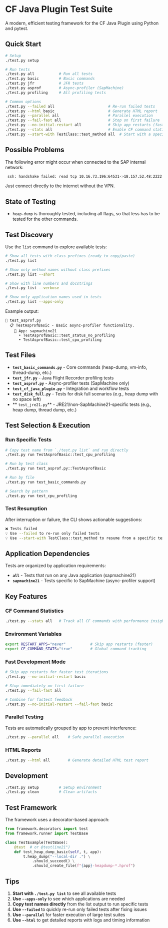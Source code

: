 # CF Java Plugin Test Suite

A modern, efficient testing framework for the CF Java Plugin using Python and pytest.

## Quick Start

```bash
# Setup
./test.py setup

# Run tests
./test.py all           # Run all tests
./test.py basic         # Basic commands
./test.py jfr           # JFR tests
./test.py asprof        # Async-profiler (SapMachine)
./test.py profiling     # All profiling tests

# Common options
./test.py --failed all                        # Re-run failed tests
./test.py --html basic                        # Generate HTML report
./test.py --parallel all                      # Parallel execution
./test.py --fail-fast all                     # Stop on first failure
./test.py --no-initial-restart all            # Skip app restarts (faster)
./test.py --stats all                         # Enable CF command statistics
./test.py --start-with TestClass::test_method all  # Start with a specific test (inclusive)
```

## Possible Problems

The following error might occur when connected to the SAP internal network:

```sh
 ssh: handshake failed: read tcp 10.16.73.196:64531->18.157.52.48:2222: read: connection reset by peer
```

Just connect directly to the internet without the VPN.


## State of Testing

- `heap-dump` is thoroughly tested, including all flags, so that less has to be tested for the other commands.

## Test Discovery

Use the `list` command to explore available tests:

```bash
# Show all tests with class prefixes (ready to copy/paste)
./test.py list

# Show only method names without class prefixes
./test.py list --short

# Show with line numbers and docstrings
./test.py list --verbose

# Show only application names used in tests
./test.py list --apps-only
```

Example output:

```text
📁 test_asprof.py
  📋 TestAsprofBasic - Basic async-profiler functionality.
    🎯 App: sapmachine21
      • TestAsprofBasic::test_status_no_profiling
      • TestAsprofBasic::test_cpu_profiling
```

## Test Files

- **`test_basic_commands.py`** - Core commands (heap-dump, vm-info, thread-dump, etc.)
- **`test_jfr.py`** - Java Flight Recorder profiling tests
- **`test_asprof.py`** - Async-profiler tests (SapMachine only)
- **`test_cf_java_plugin.py`** - Integration and workflow tests
- **`test_disk_full.py`** - Tests for disk full scenarios (e.g., heap dump with no space left)
- ** `test_jre21.py`** - JRE21/non-SapMachine21-specific tests (e.g., heap dump, thread dump, etc.)

## Test Selection & Execution

### Run Specific Tests

```bash
# Copy test name from `./test.py list` and run directly
./test.py run TestAsprofBasic::test_cpu_profiling

# Run by test class
./test.py run test_asprof.py::TestAsprofBasic

# Run by file
./test.py run test_basic_commands.py

# Search by pattern
./test.py run test_cpu_profiling
```

### Test Resumption

After interruption or failure, the CLI shows actionable suggestions:

```bash
❌ Tests failed
💡 Use --failed to re-run only failed tests
💡 Use --start-with TestClass::test_method to resume from a specific test (inclusive)
```

## Application Dependencies

Tests are organized by application requirements:

- **`all`** - Tests that run on any Java application (sapmachine21)
- **`sapmachine21`** - Tests specific to SapMachine (async-profiler support)

## Key Features

### CF Command Statistics

```bash
./test.py --stats all   # Track all CF commands with performance insights
```

### Environment Variables

```bash
export RESTART_APPS="never"           # Skip app restarts (faster)
export CF_COMMAND_STATS="true"        # Global command tracking
```

### Fast Development Mode

```bash
# Skip app restarts for faster test iterations
./test.py --no-initial-restart basic

# Stop immediately on first failure
./test.py --fail-fast all

# Combine for fastest feedback
./test.py --no-initial-restart --fail-fast basic
```

### Parallel Testing

Tests are automatically grouped by app to prevent interference:

```bash
./test.py --parallel all    # Safe parallel execution
```

### HTML Reports

```bash
./test.py --html all        # Generate detailed HTML test report
```

## Development

```bash
./test.py setup         # Setup environment
./test.py clean         # Clean artifacts
```

## Test Framework

The framework uses a decorator-based approach:

```python
from framework.decorators import test
from framework.runner import TestBase

class TestExample(TestBase):
    @test  # or @test(ine21")
    def test_heap_dump_basic(self, t, app):
        t.heap_dump("--local-dir .") \
            .should_succeed() \
            .should_create_file(f"{app}-heapdump-*.hprof")
```


## Tips

1. **Start with `./test.py list`** to see all available tests
2. **Use `--apps-only`** to see which applications are needed
3. **Copy test names directly** from the list output to run specific tests
4. **Use `--failed`** to quickly re-run only failed tests after fixing issues
5. **Use `--parallel`** for faster execution of large test suites
6. **Use `--html`** to get detailed reports with logs and timing information
